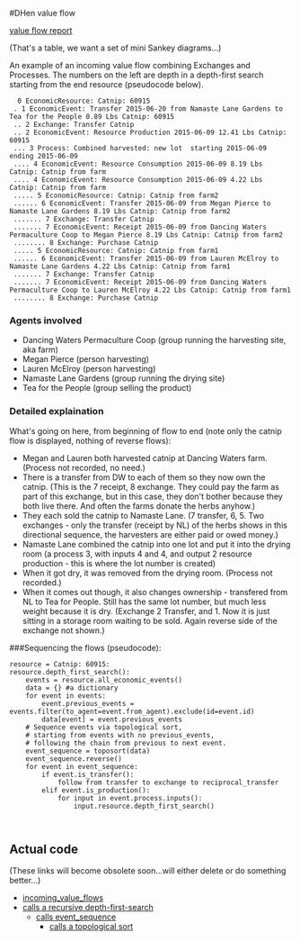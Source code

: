 #DHen value flow

[value flow report](http://dhen.webfactional.com/accounting/resource-flow-report/14/)

(That's a table, we want a set of mini Sankey diagrams...)

An example of an incoming value flow combining Exchanges and Processes. The numbers on the left are depth in a depth-first search starting from the end resource (pseudocode below).

```
  0 EconomicResource: Catnip: 60915
 . 1 EconomicEvent: Transfer 2015-06-20 from Namaste Lane Gardens to Tea for the People 0.89 Lbs Catnip: 60915
 .. 2 Exchange: Transfer Catnip
 .. 2 EconomicEvent: Resource Production 2015-06-09 12.41 Lbs Catnip: 60915
 ... 3 Process: Combined harvested: new lot  starting 2015-06-09 ending 2015-06-09
 .... 4 EconomicEvent: Resource Consumption 2015-06-09 8.19 Lbs Catnip: Catnip from farm
 .... 4 EconomicEvent: Resource Consumption 2015-06-09 4.22 Lbs Catnip: Catnip from farm
 ..... 5 EconomicResource: Catnip: Catnip from farm2
 ...... 6 EconomicEvent: Transfer 2015-06-09 from Megan Pierce to Namaste Lane Gardens 8.19 Lbs Catnip: Catnip from farm2
 ....... 7 Exchange: Transfer Catnip
 ....... 7 EconomicEvent: Receipt 2015-06-09 from Dancing Waters Permaculture Coop to Megan Pierce 8.19 Lbs Catnip: Catnip from farm2
 ........ 8 Exchange: Purchase Catnip
 ..... 5 EconomicResource: Catnip: Catnip from farm1
 ...... 6 EconomicEvent: Transfer 2015-06-09 from Lauren McElroy to Namaste Lane Gardens 4.22 Lbs Catnip: Catnip from farm1
 ....... 7 Exchange: Transfer Catnip
 ....... 7 EconomicEvent: Receipt 2015-06-09 from Dancing Waters Permaculture Coop to Lauren McElroy 4.22 Lbs Catnip: Catnip from farm1
 ........ 8 Exchange: Purchase Catnip
```
### Agents involved

* Dancing Waters Permaculture Coop (group running the harvesting site, aka farm)
* Megan Pierce (person harvesting)
* Lauren McElroy (person harvesting)
* Namaste Lane Gardens (group running the drying site)
* Tea for the People (group selling the product)

### Detailed explaination

What's going on here, from beginning of flow to end (note only the catnip flow is displayed, nothing of reverse flows):
* Megan and Lauren both harvested catnip at Dancing Waters farm. (Process not recorded, no need.)
* There is a transfer from DW to each of them so they now own the catnip. (This is the 7 receipt, 8 exchange. They could pay the farm as part of this exchange, but in this case, they don't bother because they both live there.  And often the farms donate the herbs anyhow.)
* They each sold the catnip to Namaste Lane. (7 transfer, 6, 5. Two exchanges - only the transfer (receipt by NL) of the herbs shows in this directional sequence, the harvesters are either paid or owed money.)
* Namaste Lane combined the catnip into one lot and put it into the drying room (a process 3, with inputs 4 and 4, and output 2 resource production - this is where the lot number is created)
* When it got dry, it was removed from the drying room.  (Process not recorded.)
* When it comes out though, it also changes ownership - transfered from NL to Tea for People.  Still has the same lot number, but much less weight because it is dry. (Exchange 2 Transfer, and 1. Now it is just sitting in a storage room waiting to be sold.  Again reverse side of the exchange not shown.)

###Sequencing the flows (pseudocode):

```
resource = Catnip: 60915:
resource.depth_first_search():
    events = resource.all_economic_events()
    data = {} #a dictionary
    for event in events:
        event.previous_events = events.filter(to_agent=event.from_agent).exclude(id=event.id)
        data[event] = event.previous_events
    # Sequence events via topological sort, 
    # starting from events with no previous_events,
    # following the chain from previous to next event.
    event_sequence = toposort(data) 
    event_sequence.reverse()
    for event in event_sequence:
        if event.is_transfer():
            follow from transfer to exchange to reciprocal_transfer
        elif event.is_production():
            for input in event.process.inputs():
                input.resource.depth_first_search()
                
        
```

## Actual code

(These links will become obsolete soon...will either delete or do something better...)

* [incoming_value_flows](https://github.com/valnet/valuenetwork/blob/master/valuenetwork/valueaccounting/models.py#L4708)
* [calls a recursive depth-first-search](https://github.com/valnet/valuenetwork/blob/master/valuenetwork/valueaccounting/models.py#L4729)
    * [calls event_sequence](https://github.com/valnet/valuenetwork/blob/master/valuenetwork/valueaccounting/models.py#L3842)
        * [calls a topological sort](https://bitbucket.org/ericvsmith/toposort/src/25b5894c4229cb888f77cf0c077c05e2464446ac/toposort.py?at=default&fileviewer=file-view-default)
